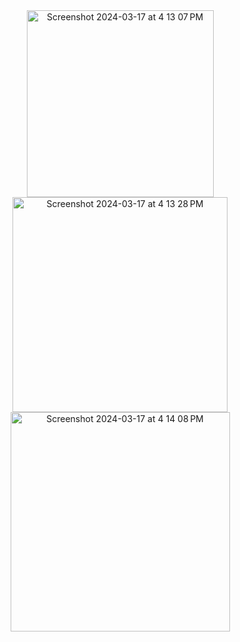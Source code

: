<div align="center"><img width="299" alt="Screenshot 2024-03-17 at 4 13 07 PM" src="https://github.com/rakhyun-kim/New_ToDo_List_JAVA/assets/128246360/f12ceabf-7a80-4cfd-a12c-f5c77c7e2838">
<img width="344" alt="Screenshot 2024-03-17 at 4 13 28 PM" src="https://github.com/rakhyun-kim/New_ToDo_List_JAVA/assets/128246360/351cc8ce-9353-41be-ba60-aa595563f469">
<img width="351" alt="Screenshot 2024-03-17 at 4 14 08 PM" src="https://github.com/rakhyun-kim/New_ToDo_List_JAVA/assets/128246360/c21b0efc-9a51-460f-ace2-480f1b8c7776">
</div>
